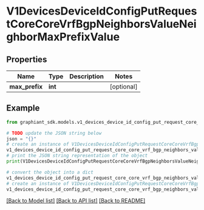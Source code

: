 # V1DevicesDeviceIdConfigPutRequestCoreCoreVrfBgpNeighborsValueNeighborMaxPrefixValue


## Properties

Name | Type | Description | Notes
------------ | ------------- | ------------- | -------------
**max_prefix** | **int** |  | [optional] 

## Example

```python
from graphiant_sdk.models.v1_devices_device_id_config_put_request_core_core_vrf_bgp_neighbors_value_neighbor_max_prefix_value import V1DevicesDeviceIdConfigPutRequestCoreCoreVrfBgpNeighborsValueNeighborMaxPrefixValue

# TODO update the JSON string below
json = "{}"
# create an instance of V1DevicesDeviceIdConfigPutRequestCoreCoreVrfBgpNeighborsValueNeighborMaxPrefixValue from a JSON string
v1_devices_device_id_config_put_request_core_core_vrf_bgp_neighbors_value_neighbor_max_prefix_value_instance = V1DevicesDeviceIdConfigPutRequestCoreCoreVrfBgpNeighborsValueNeighborMaxPrefixValue.from_json(json)
# print the JSON string representation of the object
print(V1DevicesDeviceIdConfigPutRequestCoreCoreVrfBgpNeighborsValueNeighborMaxPrefixValue.to_json())

# convert the object into a dict
v1_devices_device_id_config_put_request_core_core_vrf_bgp_neighbors_value_neighbor_max_prefix_value_dict = v1_devices_device_id_config_put_request_core_core_vrf_bgp_neighbors_value_neighbor_max_prefix_value_instance.to_dict()
# create an instance of V1DevicesDeviceIdConfigPutRequestCoreCoreVrfBgpNeighborsValueNeighborMaxPrefixValue from a dict
v1_devices_device_id_config_put_request_core_core_vrf_bgp_neighbors_value_neighbor_max_prefix_value_from_dict = V1DevicesDeviceIdConfigPutRequestCoreCoreVrfBgpNeighborsValueNeighborMaxPrefixValue.from_dict(v1_devices_device_id_config_put_request_core_core_vrf_bgp_neighbors_value_neighbor_max_prefix_value_dict)
```
[[Back to Model list]](../README.md#documentation-for-models) [[Back to API list]](../README.md#documentation-for-api-endpoints) [[Back to README]](../README.md)


